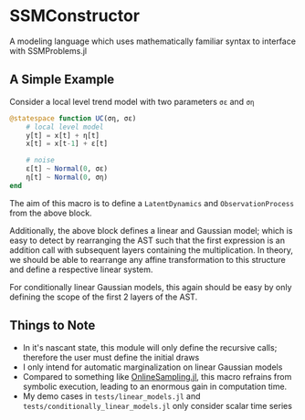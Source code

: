 # SSMConstructor
A modeling language which uses mathematically familiar syntax to interface with SSMProblems.jl

## A Simple Example

Consider a local level trend model with two parameters `σε` and `ση`

```julia
@statespace function UC(ση, σε)
    # local level model
    y[t] = x[t] + η[t]
    x[t] = x[t-1] + ε[t]

    # noise
    ε[t] ~ Normal(0, σε)
    η[t] ~ Normal(0, ση)
end
```

The aim of this macro is to define a `LatentDynamics` and `ObservationProcess` from the above block.

Additionally, the above block defines a linear and Gaussian model; which is easy to detect by rearranging the AST such that the first expression is an addition call with subsequent layers containing the multiplication. In theory, we should be able to rearrange any affine transformation to this structure and define a respective linear system.

For conditionally linear Gaussian models, this again should be easy by only defining the scope of the first 2 layers of the AST.

## Things to Note

- In it's nascant state, this module will only define the recursive calls; therefore the user must define the initial draws
- I only intend for automatic marginalization on linear Gaussian models
- Compared to something like [OnlineSampling.jl](https://github.com/wazizian/OnlineSampling.jl), this macro refrains from symbolic execution, leading to an enormous gain in computation time.
- My demo cases in `tests/linear_models.jl` and `tests/conditionally_linear_models.jl` only consider scalar time series
